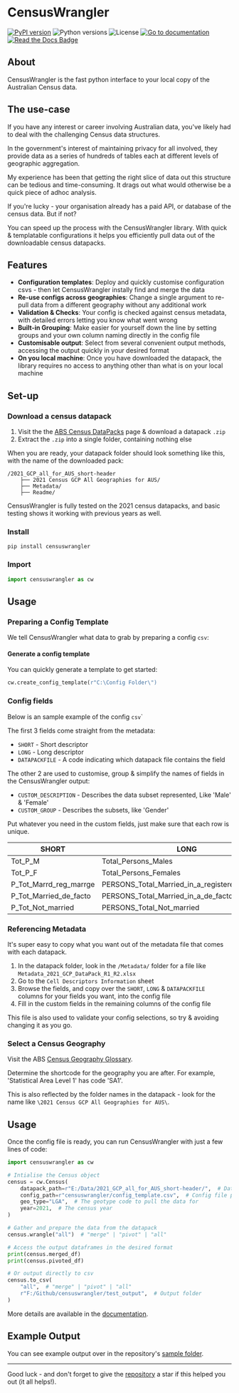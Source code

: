 # CensusWrangler

[![PyPI version](https://img.shields.io/pypi/v/censuswrangler)](https://pypi.org/project/censuswrangler/)
![Python versions](https://img.shields.io/pypi/pyversions/glyphdeck)
![License](https://img.shields.io/pypi/l/censuswrangler)
[![Go to documentation](https://readthedocs.org/projects/censuswrangler/badge/)](https://censuswrangler.readthedocs.io/en/latest/)
[![Read the Docs Badge](https://img.shields.io/badge/Read%20the%20Docs-8CA1AF?logo=readthedocs&logoColor=fff&style=flat)](https://censuswrangler.readthedocs.io/en/latest/)

## About

CensusWrangler is the fast python interface to your local copy of the Australian Census data.

## The use-case

If you have any interest or career involving Australian data, you\'ve
likely had to deal with the challenging Census data structures.

In the government\'s interest of maintaining privacy for all involved,
they provide data as a series of hundreds of tables each at different
levels of geographic aggregation.

My experience has been that getting the right slice of data out this
structure can be tedious and time-consuming. It drags out what would
otherwise be a quick piece of adhoc analysis.

If you\'re lucky - your organisation already has a paid API, or database
of the census data. But if not?

You can speed up the process with the CensusWrangler library. With quick
& templatable configurations it helps you efficiently pull data out of
the downloadable census datapacks.

## Features

-   **Configuration templates**: Deploy and quickly customise
    configuration csvs - then let CensusWrangler instally find and merge
    the data
-   **Re-use configs across geographies**: Change a single argument to
    re-pull data from a different geography without any additional work
-   **Validation & Checks**: Your config is checked against census
    metadata, with detailed errors letting you know what went wrong
-   **Built-in Grouping**: Make easier for yourself down the line by
    setting groups and your own column naming directly in the config
    file
-   **Customisable output**: Select from several convenient output
    methods, accessing the output quickly in your desired format
-   **On you local machine**: Once you have downloaded the datapack, the
    library requires no access to anything other than what is on your
    local machine

## Set-up

### Download a census datapack

1.  Visit the the [ABS Census
    DataPacks](https://www.abs.gov.au/census/find-census-data/datapacks)
    page & download a datapack `.zip`
2.  Extract the `.zip` into a single folder, containing nothing else

When you are ready, your datapack folder should look something like
this, with the name of the downloaded pack:

```
/2021_GCP_all_for_AUS_short-header
    ├── 2021 Census GCP All Geographies for AUS/
    ├── Metadata/
    ├── Readme/
```

CensusWrangler is fully tested on the 2021 census datapacks, and basic testing shows it working with previous years as well.


### Install

``` 
pip install censuswrangler
```

### Import

``` python
import censuswrangler as cw
```

## Usage

### Preparing a Config Template

We tell CensusWrangler what data to grab by preparing a config `csv`:

#### Generate a config template

You can quickly generate a template to get started:

``` python
cw.create_config_template(r"C:\Config Folder\")
```

### Config fields

Below is an sample example of the config `csv`\`

The first 3 fields come straight from the metadata:

-   `SHORT` - Short descriptor
-   `LONG` - Long descriptor
-   `DATAPACKFILE` - A code indicating which datapack file contains the
    field

The other 2 are used to customise, group & simplify the names of fields
in the CensusWrangler output:

-   `CUSTOM_DESCRIPTION` - Describes the data subset represented, Like
    \'Male\' & \'Female\'
-   `CUSTOM_GROUP` - Describes the subsets, like \'Gender\'

Put whatever you need in the custom fields, just make sure that each row
is unique.


| SHORT | LONG | DATAPACKFILE | CUSTOM_DESCRIPTION | CUSTOM_GROUP | 
| --- | --- | --- | --- | --- |
| Tot_P\_M | Total_Persons_Males | G01 | Male  | Gender | 
| Tot_P\_F | Total_Persons_Females | G01 | Female  | Gender
| P_Tot_Marrd_reg_marrge | PERSONS_Total_Married_in_a\_registered_marriage | G06 | Married | Relationship Type |
| P_Tot_Married_de_facto | PERSONS_Total_Married_in_a\_de_facto_marriage | G06 | Couple | Relationship Type |
| P_Tot_Not_married | PERSONS_Total_Not_married | G06 | No relationship | Relationship Type |


### Referencing Metadata

It\'s super easy to copy what you want out of the metadata file that
comes with each datapack.

1.  In the datapack folder, look in the `/Metadata/` folder for a file
    like `Metadata_2021_GCP_DataPack_R1_R2.xlsx`
2.  Go to the `Cell Descriptors Information` sheet
3.  Browse the fields, and copy over the `SHORT`, `LONG` &
    `DATAPACKFILE` columns for your fields you want, into the config
    file
4.  Fill in the custom fields in the remaining columns of the config
    file

This file is also used to validate your config selections, so try &
avoiding changing it as you go.

### Select a Census Geography

Visit the ABS [Census Geography
Glossary](https://www.abs.gov.au/census/guide-census-data/geography/census-geography-glossary).

Determine the shortcode for the geography you are after. For example,
\'Statistical Area Level 1\' has code \'SA1\'.

This is also reflected by the folder names in the datapack - look for
the name like `\2021 Census GCP All Geographies for AUS\`.

## Usage

Once the config file is ready, you can run CensusWrangler with just a
few lines of code:

``` python
import censuswrangler as cw

# Intialise the Census object
census = cw.Census(
    datapack_path=r"E:/Data/2021_GCP_all_for_AUS_short-header/",  # Datapack folder path
    config_path=r"censuswrangler/config_template.csv",  # Config file path
    geo_type="LGA",  # The geotype code to pull the data for
    year=2021,  # The census year
)

# Gather and prepare the data from the datapack
census.wrangle("all")  # "merge" | "pivot" | "all"

# Access the output dataframes in the desired format
print(census.merged_df)
print(census.pivoted_df)

# Or output directly to csv
census.to_csv(
    "all",  # "merge" | "pivot" | "all"
    r"F:/Github/censuswrangler/test_output",  # Output folder
)
```

More details are available in the [documentation](www.google.com).

## Example Output

You can see example output over in the repository\'s [sample
folder](https://github.com/Kyle-Ross/censuswrangler/tree/main/samples).

---

Good luck - and don\'t forget to give the [repository](https://github.com/Kyle-Ross/censuswrangler) a star if this helped you out (it all helps!).
